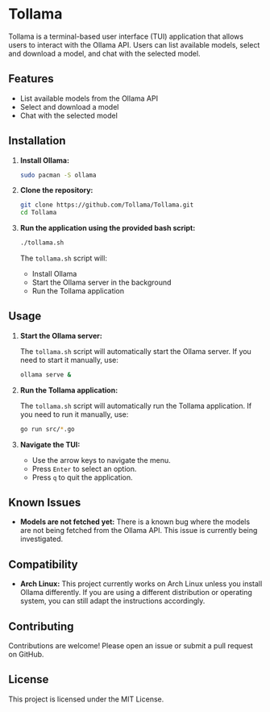 # Tollama

Tollama is a terminal-based user interface (TUI) application that allows users to interact with the Ollama API. Users can list available models, select and download a model, and chat with the selected model.

## Features

- List available models from the Ollama API
- Select and download a model
- Chat with the selected model

## Installation

1. **Install Ollama:**

   ```bash
   sudo pacman -S ollama
   ```

2. **Clone the repository:**

   ```bash
   git clone https://github.com/Tollama/Tollama.git
   cd Tollama
   ```

3. **Run the application using the provided bash script:**

   ```bash
   ./tollama.sh
   ```

   The `tollama.sh` script will:
   - Install Ollama
   - Start the Ollama server in the background
   - Run the Tollama application

## Usage

1. **Start the Ollama server:**

   The `tollama.sh` script will automatically start the Ollama server. If you need to start it manually, use:

   ```bash
   ollama serve &
   ```

2. **Run the Tollama application:**

   The `tollama.sh` script will automatically run the Tollama application. If you need to run it manually, use:

   ```bash
   go run src/*.go
   ```

3. **Navigate the TUI:**
   - Use the arrow keys to navigate the menu.
   - Press `Enter` to select an option.
   - Press `q` to quit the application.

## Known Issues

- **Models are not fetched yet:** There is a known bug where the models are not being fetched from the Ollama API. This issue is currently being investigated.

## Compatibility

- **Arch Linux:** This project currently works on Arch Linux unless you install Ollama differently. If you are using a different distribution or operating system, you can still adapt the instructions accordingly.

## Contributing

Contributions are welcome! Please open an issue or submit a pull request on GitHub.

## License

This project is licensed under the MIT License.

